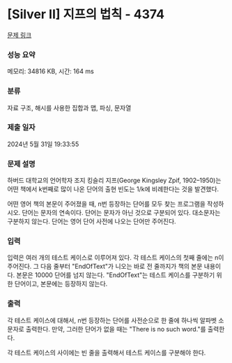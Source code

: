 # [Silver II] 지프의 법칙 - 4374 

[문제 링크](https://www.acmicpc.net/problem/4374) 

### 성능 요약

메모리: 34816 KB, 시간: 164 ms

### 분류

자료 구조, 해시를 사용한 집합과 맵, 파싱, 문자열

### 제출 일자

2024년 5월 31일 19:33:55

### 문제 설명

<p>
	하버드 대학교의 언어학자 조지 킹슬리 지프(George Kingsley Zpif, 1902–1950)는 어떤 책에서 k번째로 많이 나온 단어의 출현 빈도는 1/k에 비례한다는 것을 발견했다.</p>

<p>
	어떤 영어 책의 본문이 주어졌을 때, n번 등장하는 단어를 모두 찾는 프로그램을 작성하시오. 단어는 문자의 연속이다. 단어는 문자가 아닌 것으로 구분되어 있다. 대소문자는 구분하지 않는다. 단어는 영어 단어 사전에 나오는 단어만 주어진다.</p>

### 입력 

 <p>
	입력은 여러 개의 테스트 케이스로 이루어져 있다. 각 테스트 케이스의 첫째 줄에는 n이 주어진다. 그 다음 줄부터 "EndOfText"가 니오는 바로 전 줄까지가 책의 본문 내용이다. 본문은 10000 단어를 넘지 않는다. "EndOfText"는 테스트 케이스를 구분하기 위한 단어이고, 본문에는 등장하지 않는다.</p>

### 출력 

 <p>
	각 테스트 케이스에 대해서, n번 등장하는 단어를 사전순으로 한 줄에 하나씩 알파벳 소문자로 출력한다. 만약, 그러한 단어가 없을 때는 "There is no such word."를 출력한다.</p>

<p>
	각 테스트 케이스의 사이에는 빈 줄을 출력해서 테스트 케이스를 구분해야 한다.</p>

